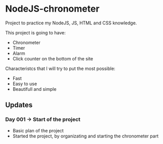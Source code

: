# NodeJS-chronometer
Project to practice my NodeJS, JS, HTML and CSS knowledge.

This project is going to have:
- Chronometer
- Timer
- Alarm
- Click counter on the bottom of the site

Characteristcs that I will try to put the most possible:
- Fast
- Easy to use
- Beautifull and simple

## Updates

### Day 001 -> Start of the project
- Basic plan of the project
- Started the project, by organizating and starting the chronometer part
